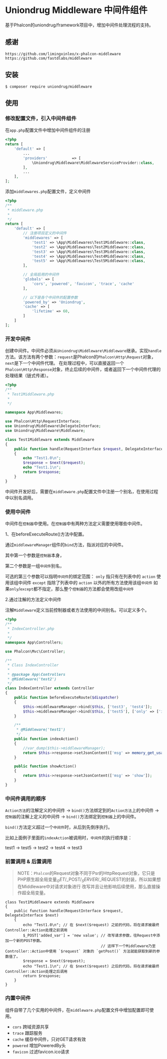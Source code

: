 # Uniondrug Middleware 中间件组件

基于Phalcon的uniondrug/framework项目中，增加中间件处理流程的支持。

## 感谢

`https://github.com/limingxinleo/x-phalcon-middleware`
`https://github.com/fastdlabs/middleware`

## 安装

```
$ composer require uniondrug/middleware
```

## 使用

### 修改配置文件，引入中间件组件

在`app.php`配置文件中增加中间件组件的注册

```php
<?php
return [
    'default' => [
        ...
        'providers'           => [
            \Uniondrug\Middleware\MiddlewareServiceProvider::class,
        ],
        ...
    ],
];

```

添加`middlewares.php`配置文件，定义中间件

```php
<?php
/**
 * middleware.php
 *
 */
return [
    'default' => [
        // 注册项目定义的中间件
        'middlewares' => [
            'test1' => \App\Middlewares\Test1Middleware::class,
            'test2' => \App\Middlewares\Test2Middleware::class,
            'test3' => \App\Middlewares\Test3Middleware::class,
            'test4' => \App\Middlewares\Test4Middleware::class,
            'test5' => \App\Middlewares\Test5Middleware::class,
        ],

        // 全局启用的中间件
        'globals' => [
            'cors', 'powered', 'favicon', 'trace', 'cache'
        ],

        // 以下是各个中间件的配置参数
        'powered_by' => 'Uniondrug',
        'cache' => [
            'lifetime' => 60,
        ]
    ]
];
```


### 开发中间件

创建中间件。中间件必须从`Uniondrug\Middleware\Middleware`继承。实现`handle`方法。该方法有两个参数：`request`是Phalcon的`Phalcon\Http\Request`对象，`next`是下一个中间件代理。
在处理过程中，可以直接返回一个`Phalcon\Http\Response`对象，终止后续的中间件，或者返回下一个中间件代理的处理结果（链式传递）。

```php
<?php
/**
 * Test1Middleware.php
 *
 */

namespace App\Middlewares;

use Phalcon\Http\RequestInterface;
use Uniondrug\Middleware\DelegateInterface;
use Uniondrug\Middleware\Middleware;

class Test1Middleware extends Middleware
{
    public function handle(RequestInterface $request, DelegateInterface $next)
    {
        echo "Test1.0\n";
        $response = $next($request);
        echo "Test1.1\n";
        return $response;
    }
}
```

中间件开发好后，需要在`middleware.php`配置文件中注册一个别名，在使用过程中以别名调用。

### 使用中间件

中间件在`控制器`中使用。在`控制器`中有两种方法定义需要使用哪些中间件。

1、在beforeExecuteRoute()方法中配置。

通过`middlewareManager`组件的`bind`方法，指派对应的中间件。

其中第一个参数是`控制器`本身，

第二个参数是一组`中间件`别名，

可选的第三个参数可以指明`中间件`的绑定范围：
`only` 指只有在列表中的 `action` 使用该组中间件
`except` 指除了列表中的 `action` 以外的所有方法使用该组`中间件`
如果`only`/`except`都不指定，那么整个`控制器`的方法都会使用改组`中间件`

2.通过注解的方法定义中间件

注解`Middleware`定义当前控制器或者方法使用的中间别名。可以定义多个。

```php
<?php
/**
 * IndexController.php
 *
 */
namespace App\Controllers;

use Phalcon\Mvc\Controller;

/**
 * Class IndexController
 *
 * @package App\Controllers
 * @Middleware('test2')
 */
class IndexController extends Controller
{
    public function beforeExecuteRoute($dispatcher)
    {
        $this->middlewareManager->bind($this, ['test3', 'test4']);
        $this->middlewareManager->bind($this, ['test5'], ['only' => ['indexAction']]);
    }

    /**
     * @Middleware('test1')
     */
    public function indexAction()
    {
        //var_dump($this->middlewareManager);
        return $this->response->setJsonContent(['msg' => memory_get_usage()]);
    }

    public function showAction()
    {
        return $this->response->setJsonContent(['msg' => 'show']);
    }
}

```

### 中间件调用的顺序

`Action方法`的注解定义的中间件 -> `bind()`方法绑定到的`Action方法`上的中间件 -> `控制器`的注解上定义的中间件 -> `bind()`方法绑定到`控制器`上的中间件。

`bind()`方法定义超过一个`中间件`时，从后到先倒序执行。

比如上面例子里面的`indexAction`被调用时，`中间件`的执行顺序是：

test1 -> test5 -> test2 -> test4 -> test3


### 前置调用 & 后置调用

> NOTE：`Phalcon`的Request对象不同于Psr的HttpRequest对象，它只是PHP原生超全局变量$_GET/$_POST/$_SERVER/$_REQUEST的封装，所以如果想在Middleware中对请求对象进行
改写并且让他影响后续使用，那么直接操作超全局变量。

```
class Test1Middleware extends Middleware
{
    public function handle(RequestInterface $request, DelegateInterface $next)
    {
        echo "Test1.0\n"; // 在 $next($request) 之前的代码，将在请求被最终Controller::Action处理之前调用
        $_POST['added_var'] = 'new value'; // 改写请求参数，往Request中添加一个新的POST参数。
                                           // 这样下一个Middleware乃至Controller::Action中使用 `$request` 对象的 `getPost()` 方法就能获取到新的参数值了。
        $response = $next($request);
        echo "Test1.1\n"; // 在 $next($request) 之后的代码，将在请求被最终Controller::Action处理之后调用
        return $response;
    }
}
```

### 内置中间件

组件自带了几个实用的中间件，在`middleware.php`配置文件中增加配置即可使用。

* `cors` 跨域资源共享
* `trace` 跟踪服务
* `cache` 缓存中间件，只对GET请求有效
* `powered` 增加PoweredBy头
* `favicon` 过滤favicon.ico请求
